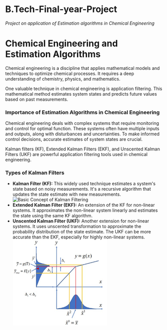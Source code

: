 # B.Tech-Final-year-Project
*Project on application of Estimation algorithms in Chemical Engineering*

<body>
    <h1>Chemical Engineering and Estimation Algorithms</h1>
    <p>Chemical engineering is a discipline that applies mathematical models and techniques to optimize chemical processes. It requires a deep understanding of chemistry, physics, and mathematics.</p>
    <p>One valuable technique in chemical engineering is application filtering. This mathematical method estimates system states and predicts future values based on past measurements.</p>
    <h3>Importance of Estimation Algorithms in Chemical Engineering</h3>
    <p>Chemical engineering deals with complex systems that require monitoring and control for optimal function. These systems often have multiple inputs and outputs, along with disturbances and uncertainties. To make informed control decisions, accurate estimates of system states are crucial.</p>
    <p>Kalman filters (KF), Extended Kalman Filters (EKF), and Unscented Kalman Filters (UKF) are powerful application filtering tools used in chemical engineering.</p>
    <h3>Types of Kalman Filters</h3>
    <ul>
        <li><strong>Kalman Filter (KF):</strong> This widely used technique estimates a system's state based on noisy measurements. It's a recursive algorithm that updates the state estimate with new measurements.
        <br>
        <img src="https://upload.wikimedia.org/wikipedia/commons/thumb/a/a5/Basic_concept_of_Kalman_filtering.svg/400px-Basic_concept_of_Kalman_filtering.svg.png" alt="Basic Concept of Kalman Filtering">
        </li>
        <li><strong>Extended Kalman Filter (EKF):</strong> An extension of the KF for non-linear systems. It approximates the non-linear system linearly and estimates the state using the same KF algorithm.</li>
        <li><strong>Unscented Kalman Filter (UKF):</strong> Another extension for non-linear systems. It uses unscented transformation to approximate the probability distribution of the state estimate. The UKF can be more accurate than the EKF, especially for highly non-linear systems.
        <br>
        <img src="Picture1.jpg"  width="300"> </li>
    </ul>
</body>


